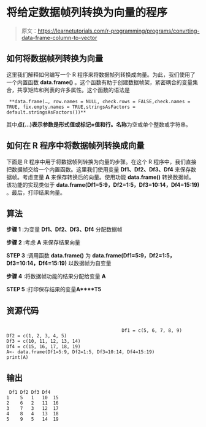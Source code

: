 # 将给定数据帧列转换为向量的程序

> 原文：<https://learnetutorials.com/r-programming/programs/convrting-data-frame-column-to-vector>

## 如何将数据帧列转换为向量

这里我们解释如何编写一个 R 程序来将数据帧列转换成向量。为此，我们使用了一个内置函数 **data.frame()** 。这个函数有助于创建数据帧架，紧密耦合的变量集合，共享矩阵和列表的许多属性。这个函数的语法是

```
 **data.frame(…, row.names = NULL, check.rows = FALSE,check.names = TRUE, fix.empty.names = TRUE,stringsAsFactors = default.stringsAsFactors())** 

```

其中**点(...)**表示参数是形式值或标记=值和**行。名称**为空或单个整数或字符串。

## 如何在 R 程序中将数据帧列转换成向量

下面是 R 程序中用于将数据帧列转换为向量的步骤。在这个 R 程序中，我们直接把数据帧交给一个内置函数。这里我们使用变量 **Df1、Df2、Df3、Df4** 来保存数据帧。考虑变量 **A** 来保存转换后的向量。使用功能 **data.frame()** 转换数据帧。该功能的实现类似于 **data.frame(Df1=5:9，Df2=1:5，Df3=10:14，Df4=15:19)** 。最后，打印结果向量。

## 算法

**步骤 1** :为变量 **Df1、Df2、Df3、Df4** 分配数据帧

**步骤 2** :考虑 **A** 来保存结果向量

**STEP 3** :调用函数 **data.frame()** 为 **data.frame(Df1=5:9，Df2=1:5，Df3=10:14，Df4=15:19)** 以数据帧为自变量

**步骤 4** :将数据帧功能的结果分配给变量 **A**

**STEP 5** :打印保存结果的变量**A****T5**

## 资源代码

```

                                          Df1 = c(5, 6, 7, 8, 9)
Df2 = c(1, 2, 3, 4, 5)
Df3 = c(10, 11, 12, 13, 14)
Df4 = c(15, 16, 17, 18, 19)
A<- data.frame(Df1=5:9, Df2=1:5, Df3=10:14, Df4=15:19)
print(A)

```

## 输出

```
 Df1 Df2 Df3 Df4
1    5   1   10  15
2    6   2   11  16
3    7   3   12  17
4    8   4   13  18
5    9   5   14  19 
```